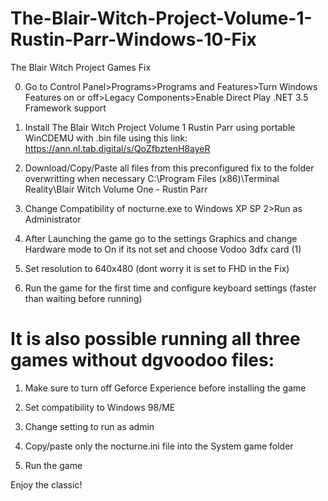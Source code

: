 # The-Blair-Witch-Project-Volume-1-Rustin-Parr-Windows-10-Fix
The Blair Witch Project Games Fix


0. Go to Control Panel>Programs>Programs and Features>Turn Windows Features on or off>Legacy Components>Enable Direct Play .NET 3.5 Framework support

1. Install The Blair Witch Project Volume 1 Rustin Parr using portable WinCDEMU with .bin file using this link: https://ann.nl.tab.digital/s/QoZfbztenH8ayeR

3. Download/Copy/Paste all files from this preconfigured fix to the folder overwritting when necessary C:\Program Files (x86)\Terminal Reality\Blair Witch Volume One - Rustin Parr

4. Change Compatibility of nocturne.exe to Windows XP SP 2>Run as Administrator

5. After Launching the game go to the settings Graphics and change Hardware mode to On if its not set and choose Vodoo 3dfx card (1)

6. Set resolution to 640x480 (dont worry it is set to FHD in the Fix)

7. Run the game for the first time and configure keyboard settings (faster than waiting before running)

# It is also possible running all three games without dgvoodoo files:

1. Make sure to turn off Geforce Experience before installing the game

2. Set compatibility to Windows 98/ME 

3. Change setting to run as admin

4. Copy/paste only the nocturne.ini file into the System game folder

5. Run the game

Enjoy the classic!
